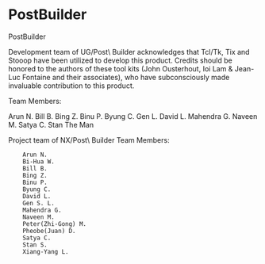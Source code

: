 # PostBuilder
 PostBuilder
 
Development team of UG/Post\ Builder acknowledges that Tcl/Tk, Tix and Stooop have been utilized to
develop this product.  Credits should be honored to the authors of these tool kits (John Ousterhout,
Ioi Lam & Jean-Luc Fontaine and their associates), who have subconsciously made invaluable contribution
to this product.

 Team Members:

  Arun N.
  Bill B.
  Bing Z.
  Binu P.
  Byung C.
  Gen L.
  David L.
  Mahendra G.
  Naveen M.
  Satya C.
  Stan The Man
  

Project team of NX/Post\ Builder
   Team Members:
   
        Arun N.
        Bi-Hua W.
        Bill B.
        Bing Z.
        Binu P.
        Byung C.
        David L.
        Gen S. L.
        Mahendra G.
        Naveen M.
        Peter(Zhi-Gong) M.
        Pheobe(Juan) D.
        Satya C.
        Stan S.
        Xiang-Yang L.
